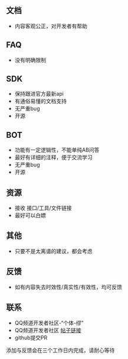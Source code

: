 
 ## 文档
 
 - 内容客观公正，对开发者有帮助
 
 ## FAQ
 
 - 没有明确限制
 
 ## SDK
 
 - 保持跟进官方最新api
 - 有通俗易懂的文档支持
 - 无严重bug
 - 开源
 
 ## BOT
 
 - 功能有一定逻辑性，不能单纯AB问答
 - 最好有详细的注释，便于交流学习
 - 无严重bug
 - 开源
 
 ## 资源

 - 接收 接口/工具/文件链接 
 - 最好可以白嫖
 
 ## 其他
 
 - 只要不是太离谱的建议，都会考虑
 
 ## 反馈
 
 - 如有内容失去时效性/真实性/有效性，均可反馈
 
 ## 联系
 
 - QQ频道开发者社区-“个体-缪”
 - QQ频道开发者社区 [帖子链接](https://qun.qq.com/qqweb/qunpro/share?_wv=3&_wwv=128&appChannel=share&inviteCode=WEhLR&appChannel=share&contentID=MQ2w&businessType=2&from=246610&biz=ka&shareSource=5)
 - github提交PR
 
 添加与反馈会在三个工作日内完成，请耐心等待